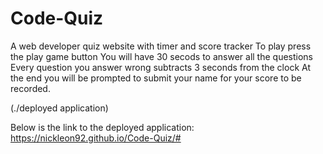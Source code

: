 # Code-Quiz
A web developer quiz website with timer and score tracker
To play press the play game button
You will have 30 secods to answer all the questions
Every question you answer wrong subtracts 3 seconds from the clock
At the end you will be prompted to submit your name for your score to be recorded.

(./deployed application)

Below is the link to the deployed application:
https://nickleon92.github.io/Code-Quiz/#
